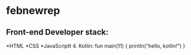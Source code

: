 # febnewrep
## Front-end Developer stack:
*HTML
﻿﻿*CSS
﻿﻿*JavaScriptt
4. Kotlin:
fun main(11) {
    println("hello, kotlin!")
}
